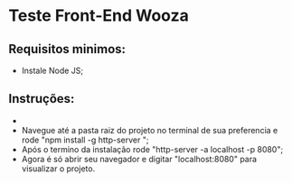 # Teste Front-End Wooza

## Requisitos minimos:
- Instale Node JS;

## Instruções:
- 
- Navegue até a pasta raiz do projeto no terminal de sua preferencia e rode "npm install -g http-server ";
- Após o termino da instalação rode "http-server -a localhost -p 8080";
- Agora é só abrir seu navegador e digitar "localhost:8080" para visualizar o projeto.
